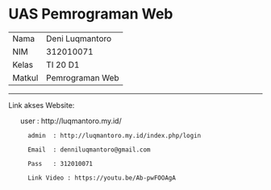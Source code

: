 # UAS Pemrograman Web

<table>
  <tr>
    <td>Nama</td>
    <td>Deni Luqmantoro</td>
  </tr>
  <tr>
    <td>NIM</td>
    <td>312010071</td>
  </tr>
  <tr>
    <td>Kelas</td>
    <td>TI 20 D1</td>
  </tr>
  <tr>
    <td>Matkul</td>
    <td>Pemrograman Web</td>
  </tr>
 </table>
  
  <hr/>
  
  Link akses Website:
  
  <ul>
      user   : http://luqmantoro.my.id/
      
      admin  : http://luqmantoro.my.id/index.php/login
      
      Email  : denniluqmantoro@gmail.com
      
      Pass   : 312010071
      
      Link Video : https://youtu.be/Ab-pwFOOAgA
      
   </ul>
